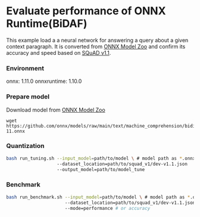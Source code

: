 # Evaluate performance of ONNX Runtime(BiDAF) 

This example load a a neural network for answering a query about a given context paragraph. It is converted from [ONNX Model Zoo](https://github.com/onnx/models) and confirm its accuracy and speed based on [SQuAD v1.1](https://rajpurkar.github.io/SQuAD-explorer/explore/1.1/dev/).

### Environment
onnx: 1.11.0
onnxruntime: 1.10.0

### Prepare model
Download model from [ONNX Model Zoo](https://github.com/onnx/models)
```shell
wget https://github.com/onnx/models/raw/main/text/machine_comprehension/bidirectional_attention_flow/model/bidaf-11.onnx
```

### Quantization

```bash
bash run_tuning.sh --input_model=path/to/model \ # model path as *.onnx
                   --dataset_location=path/to/squad_v1/dev-v1.1.json
                   --output_model=path/to/model_tune
```

### Benchmark

```bash
bash run_benchmark.sh --input_model=path/to/model \ # model path as *.onnx
                      --dataset_location=path/to/squad_v1/dev-v1.1.json
                      --mode=performance # or accuracy
```
